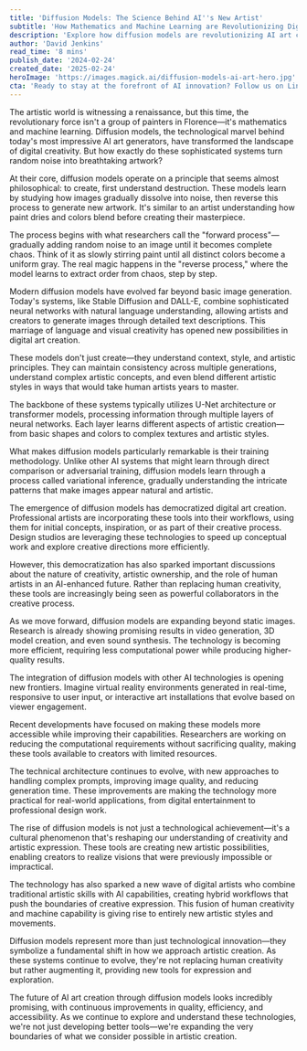 ```yaml
---
title: 'Diffusion Models: The Science Behind AI''s New Artist'
subtitle: 'How Mathematics and Machine Learning are Revolutionizing Digital Art Creation'
description: 'Explore how diffusion models are revolutionizing AI art creation, transforming random noise into stunning artwork through sophisticated mathematical processes. Learn about the technology behind today''s most impressive AI art generators and their impact on the creative industry.'
author: 'David Jenkins'
read_time: '8 mins'
publish_date: '2024-02-24'
created_date: '2025-02-24'
heroImage: 'https://images.magick.ai/diffusion-models-ai-art-hero.jpg'
cta: 'Ready to stay at the forefront of AI innovation? Follow us on LinkedIn for daily updates on breakthrough technologies like diffusion models and their game-changing applications in creative industries!'
---
```


The artistic world is witnessing a renaissance, but this time, the revolutionary force isn't a group of painters in Florence—it's mathematics and machine learning. Diffusion models, the technological marvel behind today's most impressive AI art generators, have transformed the landscape of digital creativity. But how exactly do these sophisticated systems turn random noise into breathtaking artwork?

At their core, diffusion models operate on a principle that seems almost philosophical: to create, first understand destruction. These models learn by studying how images gradually dissolve into noise, then reverse this process to generate new artwork. It's similar to an artist understanding how paint dries and colors blend before creating their masterpiece.

The process begins with what researchers call the "forward process"—gradually adding random noise to an image until it becomes complete chaos. Think of it as slowly stirring paint until all distinct colors become a uniform gray. The real magic happens in the "reverse process," where the model learns to extract order from chaos, step by step.

Modern diffusion models have evolved far beyond basic image generation. Today's systems, like Stable Diffusion and DALL-E, combine sophisticated neural networks with natural language understanding, allowing artists and creators to generate images through detailed text descriptions. This marriage of language and visual creativity has opened new possibilities in digital art creation.

These models don't just create—they understand context, style, and artistic principles. They can maintain consistency across multiple generations, understand complex artistic concepts, and even blend different artistic styles in ways that would take human artists years to master.

The backbone of these systems typically utilizes U-Net architecture or transformer models, processing information through multiple layers of neural networks. Each layer learns different aspects of artistic creation—from basic shapes and colors to complex textures and artistic styles.

What makes diffusion models particularly remarkable is their training methodology. Unlike other AI systems that might learn through direct comparison or adversarial training, diffusion models learn through a process called variational inference, gradually understanding the intricate patterns that make images appear natural and artistic.

The emergence of diffusion models has democratized digital art creation. Professional artists are incorporating these tools into their workflows, using them for initial concepts, inspiration, or as part of their creative process. Design studios are leveraging these technologies to speed up conceptual work and explore creative directions more efficiently.

However, this democratization has also sparked important discussions about the nature of creativity, artistic ownership, and the role of human artists in an AI-enhanced future. Rather than replacing human creativity, these tools are increasingly being seen as powerful collaborators in the creative process.

As we move forward, diffusion models are expanding beyond static images. Research is already showing promising results in video generation, 3D model creation, and even sound synthesis. The technology is becoming more efficient, requiring less computational power while producing higher-quality results.

The integration of diffusion models with other AI technologies is opening new frontiers. Imagine virtual reality environments generated in real-time, responsive to user input, or interactive art installations that evolve based on viewer engagement.

Recent developments have focused on making these models more accessible while improving their capabilities. Researchers are working on reducing the computational requirements without sacrificing quality, making these tools available to creators with limited resources.

The technical architecture continues to evolve, with new approaches to handling complex prompts, improving image quality, and reducing generation time. These improvements are making the technology more practical for real-world applications, from digital entertainment to professional design work.

The rise of diffusion models is not just a technological achievement—it's a cultural phenomenon that's reshaping our understanding of creativity and artistic expression. These tools are creating new artistic possibilities, enabling creators to realize visions that were previously impossible or impractical.

The technology has also sparked a new wave of digital artists who combine traditional artistic skills with AI capabilities, creating hybrid workflows that push the boundaries of creative expression. This fusion of human creativity and machine capability is giving rise to entirely new artistic styles and movements.

Diffusion models represent more than just technological innovation—they symbolize a fundamental shift in how we approach artistic creation. As these systems continue to evolve, they're not replacing human creativity but rather augmenting it, providing new tools for expression and exploration.

The future of AI art creation through diffusion models looks incredibly promising, with continuous improvements in quality, efficiency, and accessibility. As we continue to explore and understand these technologies, we're not just developing better tools—we're expanding the very boundaries of what we consider possible in artistic creation.